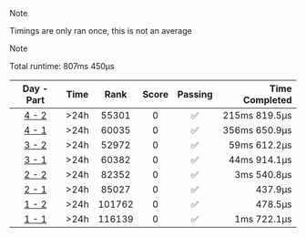 > [!NOTE]
> Timings are only ran once, this is not an average

> [!NOTE]
> Total runtime: 807ms 450µs

|Day - Part|Time|Rank|Score|Passing|Time Completed|
|:-:|:-:|:-:|:-:|:-:|-:|
|[4 - 2](https://github.com/SWCreeperKing/AdventOfCode/blob/master/AdventOfCode/Solutions/2019/Day4.cs)|&gt;24h|55301|0|✅|215ms 819.5µs|
|[4 - 1](https://github.com/SWCreeperKing/AdventOfCode/blob/master/AdventOfCode/Solutions/2019/Day4.cs)|&gt;24h|60035|0|✅|356ms 650.9µs|
|[3 - 2](https://github.com/SWCreeperKing/AdventOfCode/blob/master/AdventOfCode/Solutions/2019/Day3.cs)|&gt;24h|52972|0|✅|59ms 612.2µs|
|[3 - 1](https://github.com/SWCreeperKing/AdventOfCode/blob/master/AdventOfCode/Solutions/2019/Day3.cs)|&gt;24h|60382|0|✅|44ms 914.1µs|
|[2 - 2](https://github.com/SWCreeperKing/AdventOfCode/blob/master/AdventOfCode/Solutions/2019/Day2.cs)|&gt;24h|82352|0|✅|3ms 540.8µs|
|[2 - 1](https://github.com/SWCreeperKing/AdventOfCode/blob/master/AdventOfCode/Solutions/2019/Day2.cs)|&gt;24h|85027|0|✅|437.9µs|
|[1 - 2](https://github.com/SWCreeperKing/AdventOfCode/blob/master/AdventOfCode/Solutions/2019/Day1.cs)|&gt;24h|101762|0|✅|478.5µs|
|[1 - 1](https://github.com/SWCreeperKing/AdventOfCode/blob/master/AdventOfCode/Solutions/2019/Day1.cs)|&gt;24h|116139|0|✅|1ms 722.1µs|
